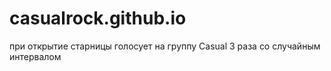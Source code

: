 # casualrock.github.io
при открытие старницы голосует на группу Casual 3 раза со случайным интервалом
